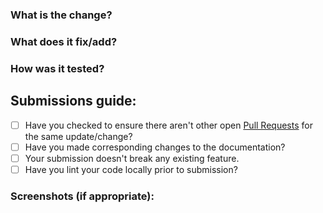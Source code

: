 ### What is the change?


### What does it fix/add?


### How was it tested?


## Submissions guide:
- [ ] Have you checked to ensure there aren't other open [Pull Requests](https://github.com/raghavSharma1472/RecipeBookFlutter/issues) for the same update/change?
- [ ] Have you made corresponding changes to the documentation?
- [ ] Your submission doesn't break any existing feature.
- [ ] Have you lint your code locally prior to submission?

### Screenshots (if appropriate):
